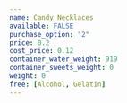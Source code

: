 ```yaml
---
name: Candy Necklaces
available: FALSE
purchase_option: "2"
price: 0.2
cost_price: 0.12
container_water_weight: 919
container_sweets_weight: 0
weight: 0
free: [Alcohol, Gelatin]
---
```

